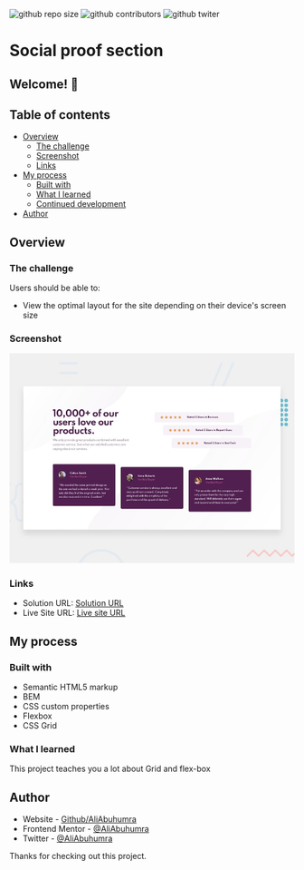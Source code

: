 ![github repo size](https://img.shields.io/github/repo-size/AliABUHAMRA/Social-Proof-Section)
![github contributors](https://img.shields.io/github/contributors/AliABUHAMRA/Social-Proof-Section)
![github twiter](https://img.shields.io/twitter/follow/AliAbuhumra?style=social)

# Social proof section

## Welcome! 👋

## Table of contents

- [Overview](#overview)
  - [The challenge](#the-challenge)
  - [Screenshot](#screenshot)
  - [Links](#links)
- [My process](#my-process)
  - [Built with](#built-with)
  - [What I learned](#what-i-learned)
  - [Continued development](#continued-development)
- [Author](#author)

## Overview

### The challenge

Users should be able to:

- View the optimal layout for the site depending on their device's screen size

### Screenshot

![Design preview for the Four card feature section coding challenge](./design/desktop-preview.jpg)

### Links

- Solution URL: [Solution URL](https://www.frontendmentor.io/solutions/social-proof-section-Sms8_faie)
- Live Site URL: [Live site URL](https://aliabuhumra.github.io/Social-Proof-Section/)

## My process

### Built with

- Semantic HTML5 markup
- BEM
- CSS custom properties
- Flexbox
- CSS Grid

### What I learned

This project teaches you a lot about Grid and flex-box

## Author

- Website - [Github/AliAbuhumra](https://github.com/aliabuhumra)
- Frontend Mentor - [@AliAbuhumra](https://www.frontendmentor.io/profile/aliabuhumra)
- Twitter - [@AliAbuhumra](https://twitter.com/aliabuhumra)

Thanks for checking out this project.

